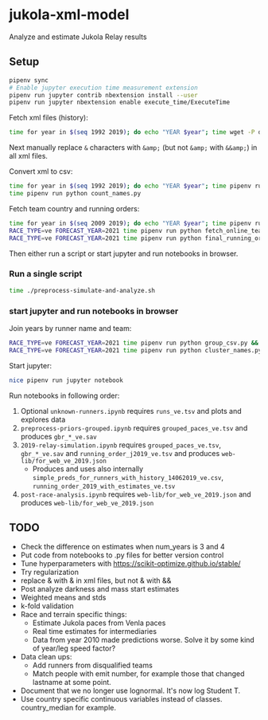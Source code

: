 # jukola-xml-model
Analyze and estimate Jukola Relay results

## Setup
```bash
pipenv sync
# Enable jupyter execution time measurement extension
pipenv run jupyter contrib nbextension install --user
pipenv run jupyter nbextension enable execute_time/ExecuteTime
```

Fetch xml files (history):

```bash
time for year in $(seq 1992 2019); do echo "YEAR $year"; time wget -P data https://results.jukola.com/tulokset/results_j${year}_ju.xml; done
```
Next manually replace `&` characters with `&amp;` (but not `&amp;` with `&&amp;`) in all xml files.

Convert xml to csv:

```bash
time for year in $(seq 1992 2019); do echo "YEAR $year"; time pipenv run python result_xml_to_csv.py $year ve && head data/results_with_dist_j${year}_ve.tsv; done
time pipenv run python count_names.py
```

Fetch team country and running orders:

```bash
time for year in $(seq 2009 2019); do echo "YEAR $year"; time pipenv run python fetch_team_countries.py ${year} && wc data/team_countries_j${year}_ju.tsv; done
RACE_TYPE=ve FORECAST_YEAR=2021 time pipenv run python fetch_online_team_countries.py && RACE_TYPE=ju FORECAST_YEAR=2021 time pipenv run python fetch_online_team_countries.py 
RACE_TYPE=ve FORECAST_YEAR=2021 time pipenv run python final_running_order.py && RACE_TYPE=ju FORECAST_YEAR=2021 time pipenv run python final_running_order.py  # Post race running order from results
```

Then either run a script or start jupyter and run notebooks in browser.

### Run a single script 
```bash
time ./preprocess-simulate-and-analyze.sh
```

### start jupyter and run notebooks in browser
Join years by runner name and team:

```bash
RACE_TYPE=ve FORECAST_YEAR=2021 time pipenv run python group_csv.py && RACE_TYPE=ju FORECAST_YEAR=2021 time pipenv run python group_csv.py
RACE_TYPE=ve FORECAST_YEAR=2021 time pipenv run python cluster_names.py && RACE_TYPE=ju FORECAST_YEAR=2021 time pipenv run python cluster_names.py
```


Start jupyter:
```bash
nice pipenv run jupyter notebook
```

Run notebooks in following order:
1. Optional `unknown-runners.ipynb` requires `runs_ve.tsv` and plots and explores data
1. `preprocess-priors-grouped.ipynb` requires `grouped_paces_ve.tsv` and produces `gbr_*_ve.sav`
1. `2019-relay-simulation.ipynb` requires `grouped_paces_ve.tsv`, `gbr_*_ve.sav` and `running_order_j2019_ve.tsv` and produces `web-lib/for_web_ve_2019.json`
    - Produces and uses also internally `simple_preds_for_runners_with_history_14062019_ve.csv`, `running_order_2019_with_estimates_ve.tsv` 
1. `post-race-analysis.ipynb` requires `web-lib/for_web_ve_2019.json` and produces `web-lib/for_web_ve_2019.json`


## TODO

* Check the difference on estimates when num_years is 3 and 4 
* Put code from notebooks to .py files for better version control
* Tune hyperparameters with https://scikit-optimize.github.io/stable/
* Try regularization
* replace & with &amp; in xml files, but not &amp; with &&amp;
* Post analyze darkness and mass start estimates
* Weighted means and stds
* k-fold validation
* Race and terrain specific things:
  * Estimate Jukola paces from Venla paces
  * Real time estimates for intermediaries
  * Data from year 2010 made predictions worse. Solve it by some kind of year/leg speed factor?
* Data clean ups:
  * Add runners from disqualified teams
  * Match people with emit number, for example those that changed lastname at some point.
* Document that we no longer use lognormal. It's now log Student T. 
* Use country specific continuous variables instead of classes. country_median for example. 
    